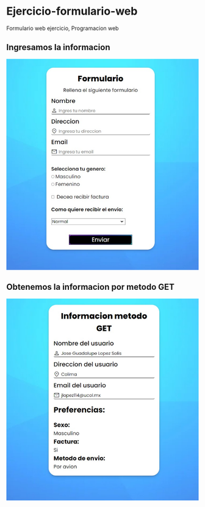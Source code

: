 # Ejercicio-formulario-web
Formulario web ejercicio, Programacion web

<h2>Ingresamos la informacion</h2>
<img src="./Form.jpg">
<h2>Obtenemos la informacion por metodo GET</h2>
<img src="./Metodo GET php.jpg">
